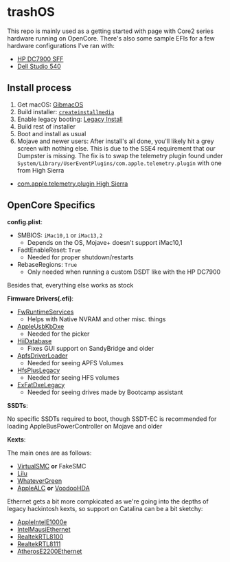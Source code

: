 # trashOS

This repo is mainly used as a getting started with page with Core2 series hardware running on OpenCore. There's also some sample EFIs for a few hardware configurations I've ran with:

* [HP DC7900 SFF](/HP-Compaq-DC7900)
* [Dell Studio 540](/Dell-Studio-540)

## Install process

1. Get macOS: [GibmacOS](https://github.com/corpnewt/gibMacOS)
2. Build installer: [`createinstallmedia`](https://support.apple.com/en-us/HT201372)
3. Enable legacy booting: [Legacy Install](https://khronokernel-2.gitbook.io/opencore-vanilla-desktop-guide/extras/legacy)
4. Build rest of installer
5. Boot and install as usual
6. Mojave and newer users: After install's all done, you'll likely hit a grey screen with nothing else. This is due to the SSE4 requirement that our Dumpster is missing. The fix is to swap the telemetry plugin found under `System/Library/UserEventPlugins/com.apple.telemetry.plugin` with one from High Sierra

* [com.apple.telemetry.plugin High Sierra](https://github.com/khronokernel/trashOS/blob/master/Telemetry-Plugin-High-Sierra/com.apple.telemetry.plugin.zip)


## OpenCore Specifics

**config.plist**:

* SMBIOS: `iMac10,1` or `iMac13,2`
   * Depends on the OS, Mojave+ doesn't support iMac10,1
* FadtEnableReset: `True`
   * Needed for proper shutdown/restarts
* RebaseRegions: `True`
   * Only needed when running a custom DSDT like with the HP DC7900

Besides that, everything else works as stock

**Firmware Drivers(.efi)**:

* [FwRuntimeServices](https://github.com/acidanthera/OpenCorePkg/releases)
   * Helps with Native NVRAM and other misc. things
* [AppleUsbKbDxe](https://github.com/acidanthera/OpenCorePkg/releases)
   * Needed for the picker
* [HiiDatabase](https://github.com/acidanthera/OpenCorePkg/releases)
   * Fixes GUI support on SandyBridge and older
* [ApfsDriverLoader](https://github.com/acidanthera/AppleSupportPkg/releases)
   * Needed for seeing APFS Volumes
* [HfsPlusLegacy](https://github.com/acidanthera/OcBinaryData)
   * Needed for seeing HFS volumes
* [ExFatDxeLegacy](https://github.com/acidanthera/OcBinaryData)
   * Needed for seeing drives made by Bootcamp assistant

**SSDTs**:

No specific SSDTs required to boot, though SSDT-EC is recommended for loading AppleBusPowerController on Mojave and older

**Kexts**:

The main ones are as follows:

* [VirtualSMC](https://github.com/acidanthera/VirtualSMC/releases) **or** FakeSMC
* [Lilu](https://github.com/acidanthera/Lilu/releases)
* [WhateverGreen](https://github.com/acidanthera/WhateverGreen/releases)
* [AppleALC](https://github.com/acidanthera/AppleALC/releases) **or** [VoodooHDA](https://sourceforge.net/projects/voodoohda/)

Ethernet gets a bit more compkicated as we're going into the depths of legacy hackintosh kexts, so support on Catalina can be a bit sketchy:

* [AppleIntelE1000e](https://github.com/chris1111/AppleIntelE1000e/releases)
* [IntelMausiEthernet](https://github.com/Mieze/IntelMausiEthernet)
* [RealtekRTL8100](https://github.com/Mieze/RealtekRTL8100)
* [RealtekRTL8111](https://github.com/Mieze/RTL8111_driver_for_OS_X/releases)
* [AtherosE2200Ethernet](https://github.com/Mieze/AtherosE2200Ethernet/releases)
